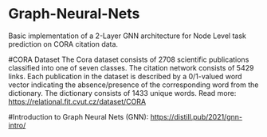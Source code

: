 # Graph-Neural-Nets

Basic implementation of a 2-Layer GNN architecture for Node Level task prediction on CORA citation data.

#CORA Dataset
The Cora dataset consists of 2708 scientific publications classified into one of seven classes. The citation network consists of 5429 links. Each publication in the dataset is described by a 0/1-valued word vector indicating the absence/presence of the corresponding word from the dictionary. The dictionary consists of 1433 unique words.
Read more: https://relational.fit.cvut.cz/dataset/CORA

#Introduction to Graph Neural Nets (GNN): https://distill.pub/2021/gnn-intro/

